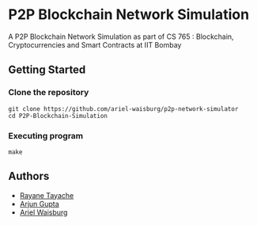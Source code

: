 # P2P Blockchain Network Simulation

A P2P Blockchain Network Simulation as part of CS 765 : Blockchain, Cryptocurrencies and Smart Contracts at IIT Bombay

## Getting Started

### Clone the repository
```
git clone https://github.com/ariel-waisburg/p2p-network-simulator
cd P2P-Blockchain-Simulation
```

### Executing program

```
make
```

## Authors

 - [Rayane Tayache](https://github.com/Rayane-T)
 - [Arjun Gupta](https://github.com/Arjupta)
 - [Ariel Waisburg](https://github.com/ariel-waisburg)
